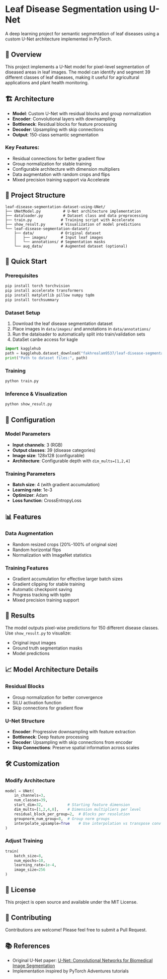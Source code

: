 # Leaf Disease Segmentation using U-Net

A deep learning project for semantic segmentation of leaf diseases using a custom U-Net architecture implemented in PyTorch.

## 🌿 Overview

This project implements a U-Net model for pixel-level segmentation of diseased areas in leaf images. The model can identify and segment 39 different classes of leaf diseases, making it useful for agricultural applications and plant health monitoring.

## 🏗️ Architecture

- **Model**: Custom U-Net with residual blocks and group normalization
- **Encoder**: Convolutional layers with downsampling
- **Bottleneck**: Residual blocks for feature processing
- **Decoder**: Upsampling with skip connections
- **Output**: 150-class semantic segmentation

### Key Features:
- Residual connections for better gradient flow
- Group normalization for stable training
- Configurable architecture with dimension multipliers
- Data augmentation with random crops and flips
- Mixed precision training support via Accelerate

## 📁 Project Structure

```
leaf-disease-segmentation-dataset-using-UNet/
├── UNetModel.py          # U-Net architecture implementation
├── dataloader.py         # Dataset class and data preprocessing
├── train.py             # Training script with Accelerate
├── show_result.py       # Visualization of model predictions
└── leaf-disease-segmentation-dataset/
    ├── data/            # Original dataset
    │   ├── images/      # Input leaf images
    │   └── annotations/ # Segmentation masks
    └── aug_data/        # Augmented dataset (optional)
```

## 🚀 Quick Start

### Prerequisites
```bash
pip install torch torchvision
pip install accelerate transformers
pip install matplotlib pillow numpy tqdm
pip install torchsummary
```

### Dataset Setup
1. Download the leaf disease segmentation dataset
2. Place images in `data/images/` and annotations in `data/annotations/`
3. Run the dataloader to automatically split into train/validation sets
4. DataSet canbe access for kagle

```Python
import kagglehub
path = kagglehub.dataset_download("fakhrealam9537/leaf-disease-segmentation-dataset")
print("Path to dataset files:", path)
```

### Training
```python
python train.py
```

### Inference & Visualization
```python
python show_result.py
```

## 🔧 Configuration

### Model Parameters
- **Input channels**: 3 (RGB)
- **Output classes**: 39 (disease categories)
- **Image size**: 128x128 (configurable)
- **Architecture**: Configurable depth with `dim_mults=[1,2,4]`

### Training Parameters
- **Batch size**: 4 (with gradient accumulation)
- **Learning rate**: 1e-3
- **Optimizer**: Adam
- **Loss function**: CrossEntropyLoss

## 📊 Features

### Data Augmentation
- Random resized crops (20%-100% of original size)
- Random horizontal flips
- Normalization with ImageNet statistics

### Training Features
- Gradient accumulation for effective larger batch sizes
- Gradient clipping for stable training
- Automatic checkpoint saving
- Progress tracking with tqdm
- Mixed precision training support

## 🎯 Results

The model outputs pixel-wise predictions for 150 different disease classes. Use `show_result.py` to visualize:
- Original input images
- Ground truth segmentation masks
- Model predictions

## 📈 Model Architecture Details

### Residual Blocks
- Group normalization for better convergence
- SiLU activation function
- Skip connections for gradient flow

### U-Net Structure
- **Encoder**: Progressive downsampling with feature extraction
- **Bottleneck**: Deep feature processing
- **Decoder**: Upsampling with skip connections from encoder
- **Skip Connections**: Preserve spatial information across scales

## 🛠️ Customization

### Modify Architecture
```python
model = UNet(
    in_channels=3,
    num_classes=39,
    start_dim=32,           # Starting feature dimension
    dim_mults=[1,2,4,8],    # Dimension multipliers per level
    residual_block_per_group=2,  # Blocks per resolution
    groupnorm_num_group=8,  # Group norm groups
    interpolate_upsample=True    # Use interpolation vs transpose conv
)
```

### Adjust Training
```python
train(
    batch_size=8,
    num_epochs=10,
    learning_rate=1e-4,
    image_size=256
)
```

## 📝 License

This project is open source and available under the MIT License.

## 🤝 Contributing

Contributions are welcome! Please feel free to submit a Pull Request.

## 📚 References

- Original U-Net paper: [U-Net: Convolutional Networks for Biomedical Image Segmentation](https://arxiv.org/abs/1505.04597)
- Implementation inspired by PyTorch Adventures tutorials